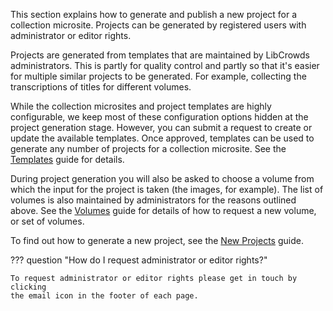 This section explains how to generate and publish a new project
for a collection microsite. Projects can be generated by registered users with
administrator or editor rights.

Projects are generated from templates that are maintained by LibCrowds
administrators. This is partly for quality control and partly so that it's
easier for multiple similar projects to be generated. For example, collecting
the transcriptions of titles for different volumes.

While the collection microsites and project templates are highly configurable,
we keep most of these configuration options hidden at the project generation
stage. However, you can submit a request
to create or update the available templates. Once approved, templates can be
used to generate any number of projects for a collection microsite. See the
[Templates](/creating_projects/templates.md) guide for details.

During project generation you will also be asked to choose a volume from which
the input for the project is taken (the images, for example). The list of
volumes is also maintained by administrators for the reasons outlined above.
See the [Volumes](/creating_projects/volumes.md) guide for details of how
to request a new volume, or set of volumes.

To find out how to generate a new project, see the
[New Projects](/creating_projects/new.md) guide.

??? question "How do I request administrator or editor rights?"

    To request administrator or editor rights please get in touch by clicking
    the email icon in the footer of each page.
